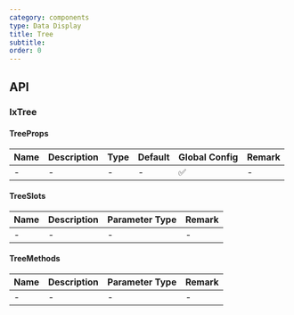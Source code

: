 ```yaml
---
category: components
type: Data Display
title: Tree
subtitle:
order: 0
---
```




## API

### IxTree

#### TreeProps

| Name | Description | Type | Default | Global Config | Remark |
| --- | --- | --- | --- | --- | --- |
| - | - | - | - | ✅ | - |

#### TreeSlots

| Name | Description | Parameter Type | Remark |
| --- | --- | --- | --- |
| - | - | - | - |

#### TreeMethods

| Name | Description | Parameter Type | Remark |
| --- | --- | --- | --- |
| - | - | - | - |
